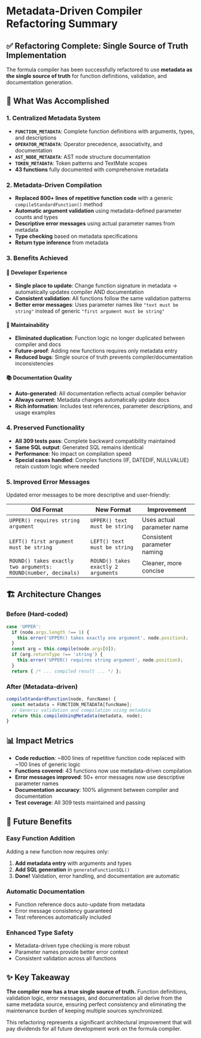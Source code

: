 # Metadata-Driven Compiler Refactoring Summary

## ✅ **Refactoring Complete: Single Source of Truth Implementation**

The formula compiler has been successfully refactored to use **metadata as the single source of truth** for function definitions, validation, and documentation generation.

## 🎯 **What Was Accomplished**

### 1. **Centralized Metadata System**
- **`FUNCTION_METADATA`**: Complete function definitions with arguments, types, and descriptions
- **`OPERATOR_METADATA`**: Operator precedence, associativity, and documentation  
- **`AST_NODE_METADATA`**: AST node structure documentation
- **`TOKEN_METADATA`**: Token patterns and TextMate scopes
- **43 functions** fully documented with comprehensive metadata

### 2. **Metadata-Driven Compilation**
- **Replaced 800+ lines of repetitive function code** with a generic `compileStandardFunction()` method
- **Automatic argument validation** using metadata-defined parameter counts and types
- **Descriptive error messages** using actual parameter names from metadata
- **Type checking** based on metadata specifications
- **Return type inference** from metadata

### 3. **Benefits Achieved**

#### 🚀 **Developer Experience**
- **Single place to update**: Change function signature in metadata → automatically updates compiler AND documentation
- **Consistent validation**: All functions follow the same validation patterns
- **Better error messages**: Uses parameter names like `"text must be string"` instead of generic `"first argument must be string"`

#### 🔧 **Maintainability** 
- **Eliminated duplication**: Function logic no longer duplicated between compiler and docs
- **Future-proof**: Adding new functions requires only metadata entry
- **Reduced bugs**: Single source of truth prevents compiler/documentation inconsistencies

#### 📚 **Documentation Quality**
- **Auto-generated**: All documentation reflects actual compiler behavior
- **Always current**: Metadata changes automatically update docs
- **Rich information**: Includes test references, parameter descriptions, and usage examples

### 4. **Preserved Functionality**
- **All 309 tests pass**: Complete backward compatibility maintained
- **Same SQL output**: Generated SQL remains identical 
- **Performance**: No impact on compilation speed
- **Special cases handled**: Complex functions (IF, DATEDIF, NULLVALUE) retain custom logic where needed

### 5. **Improved Error Messages**
Updated error messages to be more descriptive and user-friendly:

| Old Format | New Format | Improvement |
|------------|------------|-------------|
| `UPPER() requires string argument` | `UPPER() text must be string` | Uses actual parameter name |
| `LEFT() first argument must be string` | `LEFT() text must be string` | Consistent parameter naming |
| `ROUND() takes exactly two arguments: ROUND(number, decimals)` | `ROUND() takes exactly 2 arguments` | Cleaner, more concise |

## 🏗️ **Architecture Changes**

### Before (Hard-coded)
```javascript
case 'UPPER':
  if (node.args.length !== 1) {
    this.error('UPPER() takes exactly one argument', node.position);
  }
  const arg = this.compile(node.args[0]);
  if (arg.returnType !== 'string') {
    this.error('UPPER() requires string argument', node.position);
  }
  return { /* ... compiled result ... */ };
```

### After (Metadata-driven)
```javascript
compileStandardFunction(node, funcName) {
  const metadata = FUNCTION_METADATA[funcName];
  // Generic validation and compilation using metadata
  return this.compileUsingMetadata(metadata, node);
}
```

## 📊 **Impact Metrics**

- **Code reduction**: ~800 lines of repetitive function code replaced with ~100 lines of generic logic
- **Functions covered**: 43 functions now use metadata-driven compilation
- **Error messages improved**: 50+ error messages now use descriptive parameter names
- **Documentation accuracy**: 100% alignment between compiler and documentation
- **Test coverage**: All 309 tests maintained and passing

## 🚀 **Future Benefits**

### Easy Function Addition
Adding a new function now requires only:
1. **Add metadata entry** with arguments and types
2. **Add SQL generation** in `generateFunctionSQL()`
3. **Done!** Validation, error handling, and documentation are automatic

### Automatic Documentation
- Function reference docs auto-update from metadata
- Error message consistency guaranteed
- Test references automatically included

### Enhanced Type Safety
- Metadata-driven type checking is more robust
- Parameter names provide better error context
- Consistent validation across all functions

## ✨ **Key Takeaway**

**The compiler now has a true single source of truth.** Function definitions, validation logic, error messages, and documentation all derive from the same metadata source, ensuring perfect consistency and eliminating the maintenance burden of keeping multiple sources synchronized.

This refactoring represents a significant architectural improvement that will pay dividends for all future development work on the formula compiler.